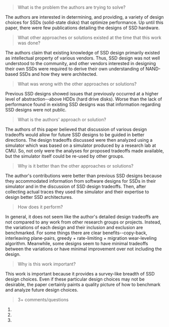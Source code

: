 > What is the problem the authors are trying to solve?

The authors are interested in determining, and providing, a variety of design choices for SSDs (solid-state
disks) that optimize performance. Up until this paper, there were few publications detailing the designs of
SSD hardware.

> What other approaches or solutions existed at the time that this
> work was done?

The authors claim that existing knowledge of SSD design primarily existed as intellectual property of
various vendors. Thus, SSD design was not well understood to the community, and other vendors interested
in designing their own SSDs were required to derive their own understanding of NAND-based SSDs and how
they were architected.

> What was wrong with the other approaches or solutions?

Previous SSD designs showed issues that previously occurred at a higher level of abstraction--above HDDs
(hard drive disks). Worse than the lack of performance found in existing SSD designs was that information
regarding SSD designs were not public.

> What is the authors' approach or solution?

The authors of this paper believed that discussion of various design tradeoffs would allow for future SSD
designs to be guided in better directions. The design tradeoffs discussed were then analyzed using a
simulator which was based on a simulator produced by a research lab at CMU. So, not only were the analyses
for proposed tradeoffs made available, but the simulator itself could be re-used by other groups.

> Why is it better than the other approaches or solutions?

The author's contributions were better than previous SSD designs because they accommodated information from
software designs for SSDs in their simulator and in the discussion of SSD design tradeoffs. Then, after
collecting actual traces they used the simulator and their expertise to design better SSD architectures.

> How does it perform?

In general, it does not seem like the author's detailed design tradeoffs are not compared to any work
from other research groups or projects. Instead, the variations of each design and their inclusion and
exclusion are benchmarked. For some things there are clear benefits--copy-back, interleaving plane-pairs,
greedy + rate-limiting + migration wear-leveling algorithm. Meanwhile, some designs seem to have minimal
tradeoffs between the variations or have minimal improvement over not including the design.

> Why is this work important?

This work is important because it provides a survey-like breadth of SSD design choices. Even if these
particular design choices may not be desirable, the paper certainly paints a quality picture of how
to benchmark and analyze future design choices.

> 3+ comments/questions

1. 

2. 
   
3. 
